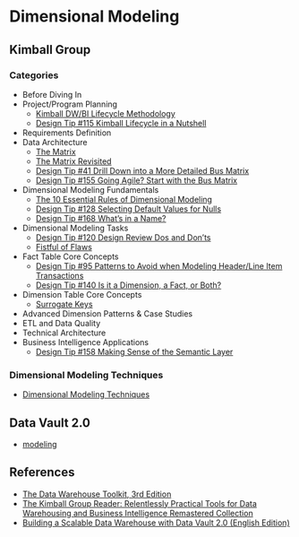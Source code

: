 # Dimensional Modeling

## Kimball Group

### Categories

- Before Diving In
- Project/Program Planning
  - [Kimball DW/BI Lifecycle Methodology](./Lifecycle/Kimball-DWBI-Lifecycle-Methodology.md)
  - [Design Tip #115 Kimball Lifecycle in a Nutshell](./Lifecycle/Kimball-Lifecycle-in-a-Nutshell.md)
- Requirements Definition
- Data Architecture
  - [The Matrix](./Bus-Matrix/The-Matrix.md)
  - [The Matrix Revisited](./Bus-Matrix/The-Matrix-Revisited.md)
  - [Design Tip #41 Drill Down into a More Detailed Bus Matrix](./Bus-Matrix/Drill-Down-into-a-More-Detailed-Bus-Matrix.md)
  - [Design Tip #155 Going Agile? Start with the Bus Matrix](./Bus-Matrix/Going-Agile.md)
- Dimensional Modeling Fundamentals
  - [The 10 Essential Rules of Dimensional Modeling](./others/The-10-Essential-Rules-of-Dimensional-Modeling.md)
  - [Design Tip #128 Selecting Default Values for Nulls](./others/Selecting-Default-Values-for-Nulls.md)
  - [Design Tip #168 What’s in a Name?](./others/whats-in-a-name.md)
- Dimensional Modeling Tasks
  - [Design Tip #120 Design Review Dos and Don’ts](./others/Design-Review-Dos-and-Donts.md)
  - [Fistful of Flaws](./others/Fistful-of-Flaws.md)
- Fact Table Core Concepts
  - [Design Tip #95 Patterns to Avoid when Modeling Header/Line Item Transactions](./others/Patterns-to-Avoid-when-Modeling-Header-Line-Item-Transactions.md)
  - [Design Tip #140 Is it a Dimension, a Fact, or Both?](./others/Is-it-a-Dimension-a-Fact-or-Both.md)
- Dimension Table Core Concepts
  - [Surrogate Keys](./others/surrogate-keys.md)
- Advanced Dimension Patterns & Case Studies
- ETL and Data Quality
- Technical Architecture
- Business Intelligence Applications
  - [Design Tip #158 Making Sense of the Semantic Layer](./others/Making-Sense-of-the-Semantic-Layer.md)

### Dimensional Modeling Techniques

- [Dimensional Modeling Techniques](./Dimensional-Modeling-Techniques/README.md)

## Data Vault 2.0

- [modeling](https://github.com/goodbyegangster/Dimensional-Modeling-restricted/blob/main/DataVault2.0/modeling/DataVault2.0Modeling-ja.md.md)

## References

- [The Data Warehouse Toolkit, 3rd Edition](https://1drv.ms/f/c/48c0d6aa22074f48/EhGeok_HgvRBquajrYB1c5QBpJFV19Bc4qWmobv6lkfENA)
- [The Kimball Group Reader: Relentlessly Practical Tools for Data Warehousing and Business Intelligence Remastered Collection](https://1drv.ms/f/c/48c0d6aa22074f48/EhGeok_HgvRBquajrYB1c5QBpJFV19Bc4qWmobv6lkfENA)
- [Building a Scalable Data Warehouse with Data Vault 2.0 (English Edition)](https://www.amazon.co.jp/gp/product/B015KKYFGO/ref=kinw_myk_ro_title)
